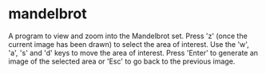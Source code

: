 mandelbrot
==========

A program to view and zoom into the Mandelbrot set. Press 'z' (once the
current image has been drawn) to select the area of interest. Use the 'w',
'a', 's' and 'd' keys to move the area of interest. Press 'Enter' to 
generate an image of the selected area or 'Esc' to go back to the previous
image.

